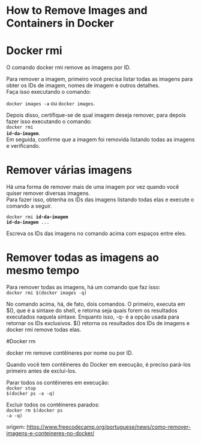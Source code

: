 # How to Remove Images and Containers in Docker
# Docker rmi

O comando docker rmi remove as imagens por ID.

Para remover a imagem, primeiro você precisa listar todas as imagens para obter os IDs de imagem, nomes de imagem e outros detalhes.<br> 
Faça isso executando o comando:

<code>docker images -a</code> ou <code>docker images</code>.

Depois disso, certifique-se de qual imagem deseja remover, para depois fazer isso executando o comando:<br>
<code>docker rmi **id-da-imagem**</code>. <br>
Em seguida, confirme que a imagem foi removida listando todas as imagens e verificando.

# Remover várias imagens

Há uma forma de remover mais de uma imagem por vez quando você quiser remover diversas imagens.<br>
Para fazer isso, obtenha os IDs das imagens listando todas elas e execute o comando a seguir.

<code>docker rmi **id-da-imagem** **id-da-imagem** ...</code>

Escreva os IDs das imagens no comando acima com espaços entre eles.

# Remover todas as imagens ao mesmo tempo

Para remover todas as imagens, há um comando que faz isso:<br>
<code>docker rmi $(docker images -q)</code>

No comando acima, há, de fato, dois comandos. O primeiro, executa em $(), que é a sintaxe do shell, e retorna seja quais forem os resultados executados naquela sintaxe. Enquanto isso, -q- é a opção usada para retornar os IDs exclusivos. $() retorna os resultados dos IDs de imagens e docker rmi remove todas elas.


#Docker rm

docker rm remove contêineres por nome ou por ID.

Quando você tem contêineres do Docker em execução, é preciso pará-los primeiro antes de exclui-los.

Parar todos os contêineres em execução:<br>
<code>docker stop $(docker ps -a -q)</code><br>
    
Excluir todos os contêineres parados:<br>
<code>docker rm $(docker ps -a -q)</code>


origem: https://www.freecodecamp.org/portuguese/news/como-remover-imagens-e-conteineres-no-docker/
